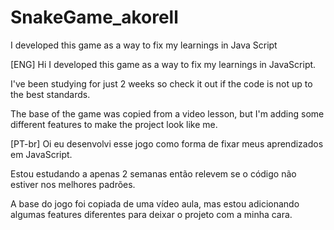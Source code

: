 # SnakeGame_akorell
I developed this game as a way to fix my learnings in Java Script

[ENG]  Hi I developed this game as a way to fix my learnings in JavaScript.

I've been studying for just 2 weeks so check it out if the code is not up to the best standards.

The base of the game was copied from a video lesson, but I'm adding some different features to make the project look like me.

[PT-br] Oi eu desenvolvi esse jogo como forma de fixar meus aprendizados em JavaScript.

Estou estudando a apenas 2 semanas então relevem se o código não estiver nos melhores padrões.

A base do jogo foi copiada de uma vídeo aula, mas estou adicionando algumas features diferentes para deixar o projeto com a minha cara.
